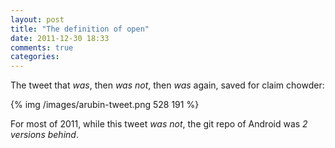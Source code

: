 ```yaml
---
layout: post
title: "The definition of open"
date: 2011-12-30 18:33
comments: true
categories: 
---
```


The tweet that *was*, then *was not*, then *was* again, saved for claim chowder:

{% img /images/arubin-tweet.png 528 191 %}

For most of 2011, while this tweet *was not*, the git repo of Android was *2 versions behind*.
